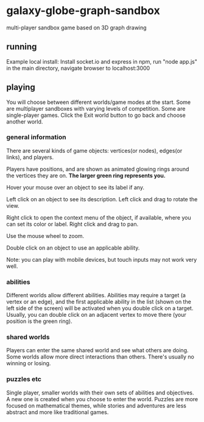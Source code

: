 # galaxy-globe-graph-sandbox
multi-player sandbox game based on 3D graph drawing

## running
Example local install: Install socket.io and express in npm, run "node app.js" in the main directory, navigate browser to localhost:3000

## playing
You will choose between different worlds/game modes at the start. Some are multiplayer sandboxes with varying levels of competition. Some are single-player games. Click the Exit world button to go back and choose another world.

### general information
There are several kinds of game objects: vertices(or nodes), edges(or links), and players.

Players have positions, and are shown as animated glowing rings around the vertices they are on. **The larger green ring represents you.**

Hover your mouse over an object to see its label if any.

Left click on an object to see its description. Left click and drag to rotate the view. 

Right click to open the context menu of the object, if available, where you can set its color or label. Right click and drag to pan.

Use the mouse wheel to zoom.

Double click on an object to use an applicable ability.

Note: you can play with mobile devices, but touch inputs may not work very well.

### abilities
Different worlds allow different abilities. Abilities may require a target (a vertex or an edge), and the first applicable ability in the list (shown on the left side of the screen) will be activated when you double click on a target. Usually, you can double click on an adjacent vertex to move there (your position is the green ring).

### shared worlds
Players can enter the same shared world and see what others are doing. Some worlds allow more direct interactions than others. There's usually no winning or losing.

### puzzles etc
Single player, smaller worlds with their own sets of abilities and objectives. A new one is created when you choose to enter the world. Puzzles are more focused on mathematical themes, while stories and adventures are less abstract and more like traditional games.